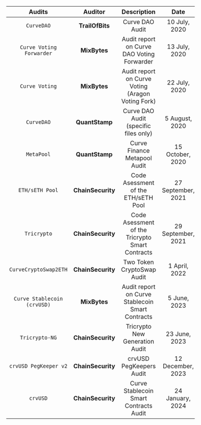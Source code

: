 | Audits | Auditor | Description  |  Date  | PDF |
| :-------: | :----: | :------: | :------: | :----: |
| `CurveDAO` | **TrailOfBits** | Curve DAO Audit  | 10 July, 2020 | [pdf](../../pdf/curve-dao-ToB-final.pdf) |
| `Curve Voting Forwarder` | **MixBytes** | Audit report on Curve DAO Voting Forwarder | 13 July, 2020 |  [pdf](../../pdf/Curve%20Finance%20DAO%20Voting%20Forwarder%20Security%20Audit%20Report.pdf) |
| `Curve Voting` | **MixBytes** | Audit report on Curve Voting (Aragon Voting Fork) | 22 July, 2020 | [pdf](../../pdf/Curve%20Finance%20DAO%20Voting%20Security%20Audit%20Report.pdf)  |
| `CurveDAO` | **QuantStamp** | Curve DAO Audit (specific files only)  | 5 August, 2020 | [pdf](../../pdf/curve-dao-quantstamp.pdf) |
| `MetaPool` | **QuantStamp** | Curve Finance Metapool Audit  | 15 October, 2020 | [pdf](../../pdf/CurveMetapoolAudit.pdf) |
| `ETH/sETH Pool` | **ChainSecurity** | Code Asessment of the ETH/sETH Pool | 27 September, 2021 | [pdf](../../pdf/ChainSecurity_Curve_Finance_Curve_ETH_sETH_Smart-contract-audit_September-27th-2021.pdf) |
| `Tricrypto` | **ChainSecurity** | Code Asessment of the Tricrypto Smart Contracts | 29 September, 2021  |  [pdf](../../pdf/ChainSecurity_Curve-Finance-_-Tricrypto_smart-contract-audit_-September-2021.pdf) |
| `CurveCryptoSwap2ETH` | **ChainSecurity** | Two Token CryptoSwap Audit | 1 April, 2022  |  [pdf](../../pdf/private_ChainSecurity_Curve_CurveCryptoSwap2ETH_audit_draft.pdf) |
| `Curve Stablecoin (crvUSD)` | **MixBytes** | Audit report on Curve Stablecoin Smart Contracts | 5 June, 2023  | [pdf](../../pdf/Curve%20Stablecoin%20(crvUSD)%20Security%20Audit%20Report.pdf)  |
| `Tricrypto-NG` | **ChainSecurity** | Tricrypto New Generation Audit | 23 June, 2023 |  [pdf](../../pdf/ChainSecurity_Curve_tricrypto-ng_audit.pdf) |
| `crvUSD PegKeeper v2` | **ChainSecurity** | crvUSD PegKeepers Audit | 12 December, 2023 |  [pdf](../../pdf/ChainSecurity_Curve_PegKeeperV2_audit.pdf) |
| `crvUSD` | **ChainSecurity** | Curve Stablecoin Smart Contracts Audit | 24 January, 2024 |  [pdf](../../pdf/ChainSecurity_Curve_Curve_Stablecoin_audit-1.pdf) |
